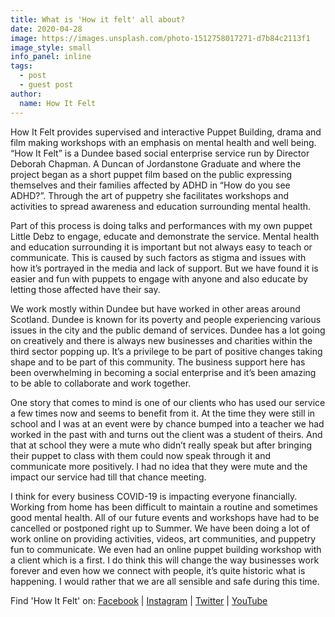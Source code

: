 ```yaml
---
title: What is 'How it felt' all about?
date: 2020-04-28
image: https://images.unsplash.com/photo-1512758017271-d7b84c2113f1
image_style: small
info_panel: inline
tags:
  - post
  - guest post
author:
  name: How It Felt
---
```


How It Felt provides supervised and interactive Puppet Building, drama and film making workshops with an emphasis on mental health and well being. “How It Felt” is a Dundee based social enterprise service run by Director Deborah Chapman. A Duncan of Jordanstone Graduate and where the project began as a short puppet film based on the public expressing themselves and their families affected by ADHD in “How do you see ADHD?”. Through the art of puppetry she facilitates workshops and activities to spread awareness and education surrounding mental health.


Part of this process is doing talks and performances with my own puppet Little Debz to engage, educate and demonstrate the service. Mental health and education surrounding it is important but not always easy to teach or communicate. This is caused by such factors as stigma and issues with how it’s portrayed in the media and lack of support. But we have found it is easier and fun with puppets to engage with anyone and also educate by letting those affected have their say. 

We work mostly within Dundee but have worked in other areas around Scotland. Dundee is known for its poverty and people experiencing various issues in the city and the public demand of services. Dundee has a lot going on creatively and there is always new businesses and charities within the third sector popping up. It’s a privilege to be part of positive changes taking shape and to be part of this community. The business support here has been overwhelming in becoming a social enterprise and it’s been amazing to be able to collaborate and work together.

One story that comes to mind is one of our clients who has used our service a few times now and seems to benefit from it. At the time they were still in school and I was at an event were by chance bumped into a teacher we had worked in the past with and turns out the client was a student of theirs. And that at school they were a mute who didn’t really speak but after bringing their puppet to class with them could now speak through it and communicate more positively. I had no idea that they were mute and the impact our service had till that chance meeting.

I think for every business COVID-19 is impacting everyone financially. Working from home has been difficult to maintain a routine and sometimes good mental health. All of our future events and workshops have had to be cancelled or postponed right up to Summer. We have been doing a lot of work online on providing activities, videos, art communities, and puppetry fun to communicate. We even had an online puppet building workshop with a client which is a first. I do think this will change the way businesses work forever and even how we connect with people, it’s quite historic what is happening. I would rather that we are all sensible and safe during this time. 

Find 'How It Felt' on: [Facebook](https://www.facebook.com/HowItFelt/) | [Instagram](https://www.instagram.com/howitfelt_littledebz/) | [Twitter](https://twitter.com/markanddebz) | [YouTube](https://www.youtube.com/user/howitfelt)